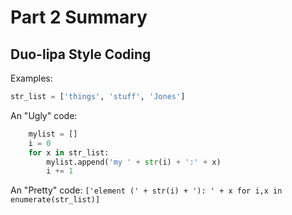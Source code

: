 # Part 2 Summary

## Duo-lipa Style Coding
 Examples: 
 ```python
 str_list = ['things', 'stuff', 'Jones']
 ```
An "Ugly" code:
```python
    mylist = []
    i = 0
    for x in str_list:
        mylist.append('my ' + str(i) + ':' + x)
        i += 1 
```
An "Pretty" code:
`['element (' + str(i) + '): ' + x for i,x in enumerate(str_list)]`
    